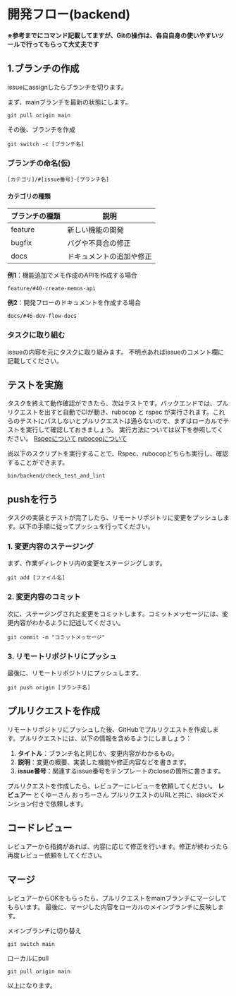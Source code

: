 # 開発フロー(backend)
**※参考までにコマンド記載してますが、Gitの操作は、各自自身の使いやすいツールで行ってもらって大丈夫です**


## 1.ブランチの作成
issueにassignしたらブランチを切ります。

まず、mainブランチを最新の状態にします。
```
git pull origin main
```

その後、ブランチを作成
```
git switch -c [ブランチ名]
```

### ブランチの命名(仮)
```
[カテゴリ]/#[issue番号]-[ブランチ名]
```
#### カテゴリの種類
| ブランチの種類 | 説明                           |
| ------------- | ------------------------------ |
| feature       | 新しい機能の開発                |
| bugfix        | バグや不具合の修正              |
| docs          | ドキュメントの追加や修正        |

**例1**：機能追加でメモ作成のAPIを作成する場合
```
feature/#40-create-memos-api
```

**例2**：開発フローのドキュメントを作成する場合
```
docs/#46-dev-flow-docs
```

### タスクに取り組む
issueの内容を元にタスクに取り組みます。
不明点あればissueのコメント欄に記載してください。

## テストを実施
タスクを終えて動作確認ができたら、次はテストです。バックエンドでは、プルリクエストを出すと自動でCIが動き、rubocop と rspec が実行されます。これらのテストにパスしないとプルリクエストは通らないので、まずはローカルでテストを実行して確認しておきましょう。
実行方法については以下を参照してください。
[Rspecについて](../backend/Rspec_FactoryBot.md)
[rubocopについて](../backend/rubocop.md)

尚以下のスクリプトを実行することで、Rspec、rubocopどちらも実行し、確認することができます。

```
bin/backend/check_test_and_lint
```

## pushを行う

タスクの実装とテストが完了したら、リモートリポジトリに変更をプッシュします。以下の手順に従ってプッシュを行ってください。

### 1. 変更内容のステージング
まず、作業ディレクトリ内の変更をステージングします。
```
git add [ファイル名]
```

### 2. 変更内容のコミット
次に、ステージングされた変更をコミットします。コミットメッセージには、変更内容がわかるように記述してください。
```
git commit -m "コミットメッセージ"
```

### 3. リモートリポジトリにプッシュ
最後に、リモートリポジトリにプッシュします。

```
git push origin [ブランチ名]
```

## プルリクエストを作成

リモートリポジトリにプッシュした後、GitHubでプルリクエストを作成します。プルリクエストには、以下の情報を含めるようにしましょう：

1. **タイトル**：ブランチ名と同じか、変更内容がわかるもの。
2. **説明**：変更の概要、実装した機能や修正内容などを書きます。
3. **issue番号**：関連するissue番号をテンプレートのcloseの箇所に書きます。

プルリクエストを作成したら、レビュアーにレビューを依頼してください。
**レビュアー**
とくゆーさん
おっちーさん
プルリクエストのURLと共に、slackでメンション付きで依頼します。

## コードレビュー

レビュアーから指摘があれば、内容に応じて修正を行います。修正が終わったら再度レビュー依頼をしてください。

## マージ

レビュアーからOKをもらったら、プルリクエストをmainブランチにマージしてもらいます。
最後に、マージした内容をローカルのメインブランチに反映します。

メインブランチに切り替え
```
git switch main 
```

ローカルにpull
```
git pull origin main
```

以上になります。